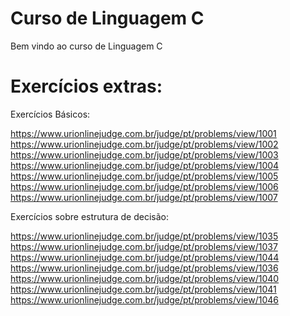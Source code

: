 # Curso de Linguagem C

Bem vindo ao curso de Linguagem C

# Exercícios extras:

Exercícios Básicos:

https://www.urionlinejudge.com.br/judge/pt/problems/view/1001
https://www.urionlinejudge.com.br/judge/pt/problems/view/1002
https://www.urionlinejudge.com.br/judge/pt/problems/view/1003
https://www.urionlinejudge.com.br/judge/pt/problems/view/1004
https://www.urionlinejudge.com.br/judge/pt/problems/view/1005
https://www.urionlinejudge.com.br/judge/pt/problems/view/1006
https://www.urionlinejudge.com.br/judge/pt/problems/view/1007

Exercícios sobre estrutura de decisão:

https://www.urionlinejudge.com.br/judge/pt/problems/view/1035
https://www.urionlinejudge.com.br/judge/pt/problems/view/1037
https://www.urionlinejudge.com.br/judge/pt/problems/view/1044
https://www.urionlinejudge.com.br/judge/pt/problems/view/1036
https://www.urionlinejudge.com.br/judge/pt/problems/view/1040
https://www.urionlinejudge.com.br/judge/pt/problems/view/1041
https://www.urionlinejudge.com.br/judge/pt/problems/view/1046
